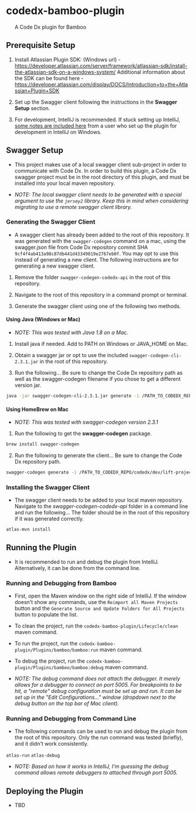 codedx-bamboo-plugin
=====================

 &nbsp;&nbsp;&nbsp;&nbsp;&nbsp;&nbsp;A Code Dx plugin for Bamboo

## Prerequisite Setup

 1. Install Atlassian Plugin SDK: (Windows url) - https://developer.atlassian.com/server/framework/atlassian-sdk/install-the-atlassian-sdk-on-a-windows-system/
 Additional information about the SDK can be found here - https://developer.atlassian.com/display/DOCS/Introduction+to+the+Atlassian+Plugin+SDK

 2. Set up the Swagger client following the instructions in the **Swagger Setup** section.

 3. For development, IntelliJ is recommended.  If stuck setting up IntelliJ, [some notes are included here](IntelliJNotes.md) from a user who set up the plugin for development in IntelliJ on Windows.

## Swagger Setup

 * This project makes use of a local swagger client sub-project in order to communicate with Code Dx.  In order to build this plugin, a Code Dx swagger project must be in the root directory of this plugin, and must be installed into your local maven repository.

 * *NOTE: The local swagger client needs to be generated with a special argument to use the `jersey2` library.  Keep this in mind when considering migrating to use a remote swagger client library.*

### Generating the Swagger Client

 * A swagger client has already been added to the root of this repository.  It was generated with the `swagger-codegen` command on a mac, using the swagger.json file from Code Dx repository commit SHA `9cf4f4ab413a98c87db441d43349819e2767eb0f`.  You may opt to use this instead of generating a new client.  The following instructions are for generating a new swagger client.


 1. Remove the folder `swagger-codegen-codedx-api` in the root of this repository.

 2. Navigate to the root of this repository in a command prompt or terminal.

 3. Generate the swagger client using one of the following two methods.

#### Using Java (Windows or Mac)

 * *NOTE: This was tested with Java 1.8 on a Mac.*


 1. Install java if needed.  Add to PATH on Windows or JAVA_HOME on Mac.

 2. Obtain a swagger jar or opt to use the included `swagger-codegen-cli-2.3.1.jar` in the root of this repository.

 3. Run the following... Be sure to change the Code Dx repository path as well as the swagger-codegen filename if you chose to get a different version jar.

 ```sh
 java -jar swagger-codegen-cli-2.3.1.jar generate -i /PATH_TO_CODEDX_REPO/codedx/dev/lift-project/swaggerUI/src/static/swagger.json --api-package com.codedx.client.api --model-package com.codedx.client.api --group-id com.codedx --artifact-id swagger-codegen-codedx-api-client -l java -o swagger-codegen-codedx-api --library jersey2
 ```

#### Using HomeBrew on Mac

 * *NOTE: This was tested with swagger-codegen version 2.3.1*


 1. Run the following to get the **swagger-codegen** package.

 ```sh
 brew install swagger-codegen
 ```

 2. Run the following to generate the client... Be sure to change the Code Dx repository path.

 ```sh
 swagger-codegen generate -i /PATH_TO_CODEDX_REPO/codedx/dev/lift-project/swaggerUI/src/static/swagger.json --api-package com.codedx.client.api --model-package com.codedx.client.api --group-id com.codedx --artifact-id swagger-codegen-codedx-api-client -l java -o swagger-codegen-codedx-api --library jersey2
 ```

### Installing the Swagger Client

 * The swagger client needs to be added to your local maven repository.  Navigate to the *swagger-codegen-codedx-api* folder in a command line and run the following...  The folder should be in the root of this repository if it was generated correctly.

 ```sh
 atlas-mvn install
 ```

## Running the Plugin

 * It is recommended to run and debug the plugin from IntelliJ.  Alternatively, it can be done from the command line.

### Running and Debugging from Bamboo

 * First, open the Maven window on the right side of IntelliJ.  If the window doesn't show any commands, use the `Reimport all Maven Projects` button and the `Generate Source and Update Folders for All Projects` button to populate the list.

 * To clean the project, run the `codedx-bamboo-plugin/Lifecycle/clean` maven command.

 * To run the project, run the `codedx-bamboo-plugin/Plugins/bamboo/bamboo:run` maven command.

 * To debug the project, run the `codedx-bamboo-plugin/Plugins/bamboo/bamboo:debug` maven command.

 * *NOTE: The debug command does not attach the debugger.  It merely allows for a debugger to connect on port 5005.  For breakpoints to be hit, a "remote" debug configuration must be set up and run.  It can be set up in the "Edit Configurations..." window (dropdown next to the debug button on the top bar of Mac client).*

### Running and Debugging from Command Line

 * The following commands can be used to run and debug the plugin from the root of this repository.  Only the run command was tested (briefly), and it didn't work consistently.

 `atlas-run`
 `atlas-debug`

 * *NOTE: Based on how it works in IntelliJ, I'm guessing the debug command allows remote debuggers to attached through port 5005.*

## Deploying the Plugin

 * TBD
